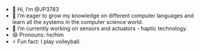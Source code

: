 - 👋 Hi, I’m @JP3783
- 👀 I’m eager to grow my knowledge on different computer languages and learn all the systems in the computer science world.
- 🌱 I’m currently working on sensors and actuators - haptic technology.
- 😄 Pronouns: he/him
- ⚡ Fun fact: I play volleyball.

<!---
JP3783/JP3783 is a ✨ special ✨ repository because its `README.md` (this file) appears on your GitHub profile.
You can click the Preview link to take a look at your changes.
--->
